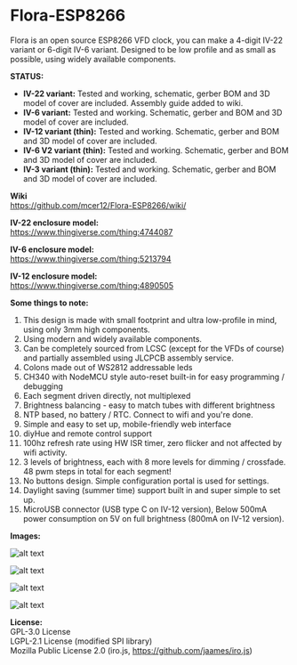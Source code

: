 # Flora-ESP8266
Flora is an open source ESP8266 VFD clock, you can make a 4-digit IV-22 variant or 6-digit IV-6 variant. Designed to be low profile and as small as possible, using widely available components. 

**STATUS:**
- **IV-22 variant:** Tested and working, schematic, gerber BOM and 3D model of cover are included. Assembly guide added to wiki.
- **IV-6 variant:** Tested and working. Schematic, gerber and BOM and 3D model of cover are included.
- **IV-12 variant (thin):** Tested and working. Schematic, gerber and BOM and 3D model of cover are included.
- **IV-6 V2 variant (thin):** Tested and working. Schematic, gerber and BOM and 3D model of cover are included.
- **IV-3 variant (thin):** Tested and working. Schematic, gerber and BOM and 3D model of cover are included.

**Wiki**  
https://github.com/mcer12/Flora-ESP8266/wiki/

**IV-22 enclosure model:**  
https://www.thingiverse.com/thing:4744087

**IV-6 enclosure model:**  
https://www.thingiverse.com/thing:5213794

**IV-12 enclosure model:**  
https://www.thingiverse.com/thing:4890505

**Some things to note:**
1) This design is made with small footprint and ultra low-profile in mind, using only 3mm high components.
2) Using modern and widely available components.
3) Can be completely sourced from LCSC (except for the VFDs of course) and partially assembled using JLCPCB assembly service.
4) Colons made out of WS2812 addressable leds
5) CH340 with NodeMCU style auto-reset built-in for easy programming / debugging
6) Each segment driven directly, not multiplexed
7) Brightness balancing - easy to match tubes with different brightness
8) NTP based, no battery / RTC. Connect to wifi and you're done.
9) Simple and easy to set up, mobile-friendly web interface
10) diyHue and remote control support
11) 100hz refresh rate using HW ISR timer, zero flicker and not affected by wifi activity.
12) 3 levels of brightness, each with 8 more levels for dimming / crossfade. 48 pwm steps in total for each segment!
13) No buttons design. Simple configuration portal is used for settings.
14) Daylight saving (summer time) support built in and super simple to set up.
15) MicroUSB connector (USB type C on IV-12 version), Below 500mA power consumption on 5V on full brightness (800mA on IV-12 version).


**Images:**

![alt text](https://raw.githubusercontent.com/mcer12/Flora-ESP8266/main/Images/IV12_1.jpg)  

![alt text](https://raw.githubusercontent.com/mcer12/Flora-ESP8266/main/Images/IV22_1.jpg)  

![alt text](https://raw.githubusercontent.com/mcer12/Flora-ESP8266/main/Images/IV6_1.jpg)  

![alt text](https://raw.githubusercontent.com/mcer12/Flora-ESP8266/main/Images/screenshot.png)  

**License:**  
GPL-3.0 License  
LGPL-2.1 License (modified SPI library)  
Mozilla Public License 2.0 (iro.js, https://github.com/jaames/iro.js)
